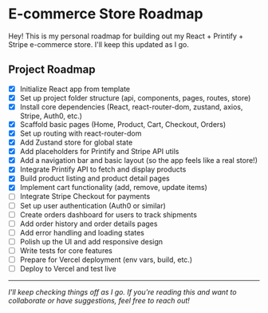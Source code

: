 # E-commerce Store Roadmap

Hey! This is my personal roadmap for building out my React + Printify + Stripe e-commerce store. I'll keep this updated as I go.

## Project Roadmap

- [x] Initialize React app from template
- [x] Set up project folder structure (api, components, pages, routes, store)
- [x] Install core dependencies (React, react-router-dom, zustand, axios, Stripe, Auth0, etc.)
- [x] Scaffold basic pages (Home, Product, Cart, Checkout, Orders)
- [x] Set up routing with react-router-dom
- [x] Add Zustand store for global state
- [x] Add placeholders for Printify and Stripe API utils
- [x] Add a navigation bar and basic layout (so the app feels like a real store!)
- [x] Integrate Printify API to fetch and display products
- [x] Build product listing and product detail pages
- [x] Implement cart functionality (add, remove, update items)
- [ ] Integrate Stripe Checkout for payments
- [ ] Set up user authentication (Auth0 or similar)
- [ ] Create orders dashboard for users to track shipments
- [ ] Add order history and order details pages
- [ ] Add error handling and loading states
- [ ] Polish up the UI and add responsive design
- [ ] Write tests for core features
- [ ] Prepare for Vercel deployment (env vars, build, etc.)
- [ ] Deploy to Vercel and test live

---

*I'll keep checking things off as I go. If you're reading this and want to collaborate or have suggestions, feel free to reach out!*
